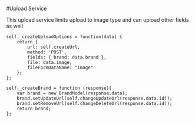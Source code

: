 #Upload Service

This upload service limits upload to image type and can upload other fields as well

```
self._createUploadOptions = function(data) {
    return {
        url: self.createUrl,
        method: 'POST',
        fields: { brand: data.brand },
        file: data.image,
        fileFormDataName: "image"
    };
};

self._createBrand = function (response){
    var brand = new BrandModel(response.data);
    brand.setUpdateUrl(self.changeUpdateUrl(response.data.id));
    brand.setRemoveUrl(self.changeDeleteUrl(response.data.id));
    return brand;
};
```